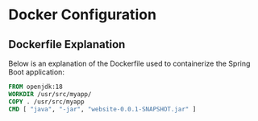 # Docker Configuration

## Dockerfile Explanation

Below is an explanation of the Dockerfile used to containerize the Spring Boot application:

```dockerfile
FROM openjdk:18
WORKDIR /usr/src/myapp/
COPY . /usr/src/myapp
CMD [ "java", "-jar", "website-0.0.1-SNAPSHOT.jar" ]
